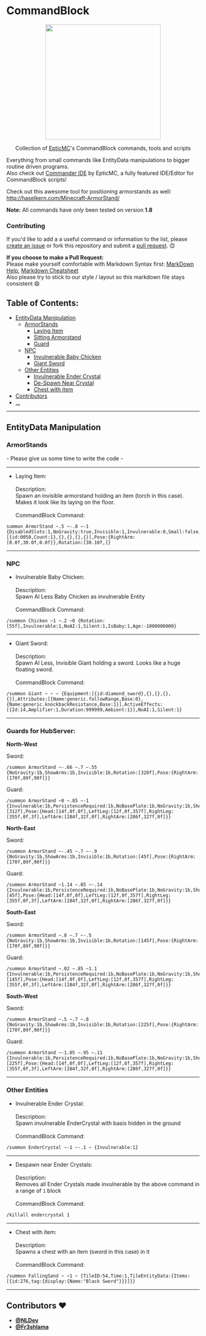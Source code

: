 # CommandBlock

<p align="center">
<img height="300" width="auto" src="https://pre00.deviantart.net/7a6f/th/pre/f/2016/209/0/1/commandblock_animationtest10038_by_iggykoopa321-dabr12y.png" />
</p>

<p align="center"> Collection of <a href="https://epticmc.com">EpticMC</a>'s CommandBlock commands, tools and scripts </p>

Everything from small commands like EntityData manipulations to bigger routine driven programs. <br>
Also check out [Commander IDE](https://github.com/EpticMC/Commander-IDE) by EpticMC, a fully featured IDE/Editor for CommandBlock scripts!

Check out this awesome tool for positioning armorstands as well: <br>
http://haselkern.com/Minecraft-ArmorStand/

**Note:** All commands have _only_ been tested on version **1.8**

### Contributing

If you'd like to add a a useful command or information to the list, please [create an issue](https://github.com/EpticMC/CommandBlock/issues) or fork this repository and submit a [pull request](https://github.com/EpticMC/CommandBlock/pulls). :blush:

**If you choose to make a Pull Request:** <br>
Please make yourself comfortable with Markdown Syntax first: [MarkDown Help](https://help.github.com/articles/github-flavored-markdown), [Markdown Cheatsheet](https://github.com/adam-p/markdown-here/wiki/Markdown-Cheatsheet) <br>
Also please try to stick to our style / layout so this markdown file stays consistent :smile: 


## Table of Contents:

- [EntityData Manipulation](#entitydata-manipulation)
  - [ArmorStands](#armorstands)
    - [Laying Item](#layingitem)
    - [Sitting Armorstand]()
    - [Guard]()
  - [NPC](#npc)
    - [Invulnerable Baby Chicken](#invchicken)
    - [Giant Sword](#giantsword)
  - [Other Entities](other-entities)
    - [Invulnerable Ender Crystal](#crystal)
    - [De-Spawn Near Crystal](#despawncrystal)
    - [Chest with item](#chestitem)
- [Contributors](#contributors-heart)
- [...]()

-------

## EntityData Manipulation

### ArmorStands

\- Please give us some time to write the code -

<hr>

- <a name="layingitem"></a>Laying Item: <br><br>
Description: <br>
Spawn an invisible armorstand holding an item (torch in this case). Makes it look like its laying on the floor. <br><br>
CommandBlock Command: <br>
```Assembly
summon ArmorStand ~.5 ~-.8 ~-1 {DisabledSlots:1,NoGravity:true,Invisible:1,Invulnerable:0,Small:false,Equipment:[{id:0050,Count:1},{},{},{},{}],Pose:{RightArm:[0.0f,30.0f,0.0f]},Rotation:[30.10f,]}
```

<hr>

### NPC

- <a name="invchicken"></a>Invulnerable Baby Chicken: <br><br>
Description: <br>
Spawn AI Less Baby Chicken as invulnerable Entity <br><br>
CommandBlock Command: <br>
```Assembly
/summon Chicken ~1 ~.2 ~0 {Rotation:[55f],Invulnerable:1,NoAI:1,Silent:1,IsBaby:1,Age:-1000000000}
```

<hr>

- <a name="giantsword"></a>Giant Sword: <br><br>
Description: <br>
Spawn AI Less, Invisible Giant holding a sword. Looks like a huge floating sword. <br><br>
CommandBlock Command: <br>
```Assembly
/summon Giant ~ ~ ~ {Equipment:[{id:diamond_sword},{},{},{},{}],Attributes:[{Name:generic.followRange,Base:0},{Name:generic.knockbackResistance,Base:1}],ActiveEffects:[{Id:14,Amplifier:1,Duration:999999,Ambient:1}],NoAI:1,Silent:1}
```

<hr>

### Guards for HubServer:

**North-West** 

Sword:
```Assembly
/summon ArmorStand ~-.66 ~.7 ~.55 {NoGravity:1b,ShowArms:1b,Invisible:1b,Rotation:[320f],Pose:{RightArm:[170f,89f,90f]}}
```

Guard:
```Assembly
/summon ArmorStand ~0 ~.85 ~-1 {Invulnerable:1b,PersistenceRequired:1b,NoBasePlate:1b,NoGravity:1b,ShowArms:1b,Rotation:[312f],Pose:{Head:[14f,0f,0f],LeftLeg:[12f,0f,357f],RightLeg:[355f,0f,3f],LeftArm:[284f,32f,0f],RightArm:[286f,327f,0f]}}
```

**North-East** 

Sword:
```Assembly
/summon ArmorStand ~-.45 ~.7 ~-.9 {NoGravity:1b,ShowArms:1b,Invisible:1b,Rotation:[45f],Pose:{RightArm:[170f,89f,90f]}}
```

Guard:
```Assembly
/summon ArmorStand ~1.14 ~.85 ~-.14 {Invulnerable:1b,PersistenceRequired:1b,NoBasePlate:1b,NoGravity:1b,ShowArms:1b,Rotation:[45f],Pose:{Head:[14f,0f,0f],LeftLeg:[12f,0f,357f],RightLeg:[355f,0f,3f],LeftArm:[284f,32f,0f],RightArm:[286f,327f,0f]}}
```

**South-East** 

Sword:
```Assembly
/summon ArmorStand ~.8 ~.7 ~-.5 {NoGravity:1b,ShowArms:1b,Invisible:1b,Rotation:[145f],Pose:{RightArm:[170f,89f,90f]}}
```

Guard:
```Assembly
/summon ArmorStand ~.02 ~.85 ~1.1 {Invulnerable:1b,PersistenceRequired:1b,NoBasePlate:1b,NoGravity:1b,ShowArms:1b,Rotation:[145f],Pose:{Head:[14f,0f,0f],LeftLeg:[12f,0f,357f],RightLeg:[355f,0f,3f],LeftArm:[284f,32f,0f],RightArm:[286f,327f,0f]}}
```

**South-West** 

Sword:
```Assembly
/summon ArmorStand ~.5 ~.7 ~.8 {NoGravity:1b,ShowArms:1b,Invisible:1b,Rotation:[225f],Pose:{RightArm:[170f,89f,90f]}}
```

Guard:
```Assembly
/summon ArmorStand ~-1.05 ~.95 ~.11 {Invulnerable:1b,PersistenceRequired:1b,NoBasePlate:1b,NoGravity:1b,ShowArms:1b,Rotation:[225f],Pose:{Head:[14f,0f,0f],LeftLeg:[12f,0f,357f],RightLeg:[355f,0f,3f],LeftArm:[284f,32f,0f],RightArm:[286f,327f,0f]}}
```

<hr>

### Other Entities

- <a name="crystal"></a>Invulnerable Ender Crystal: <br><br>
Description: <br>
Spawn invulnerable EnderCrystal with basis hidden in the ground <br><br>
CommandBlock Command: <br>
```Assembly
/summon EnderCrystal ~-1 ~-.1 ~ {Invulnerable:1}
```

<hr>

- <a name="despawncrystal"></a>Despawn near Ender Crystals: <br><br>
Description: <br>
Removes all Ender Crystals made invulnerable by the above command in a range of `1` block<br><br>
CommandBlock Command: <br>
```Assembly
/killall endercrystal 1
```

<hr>

- <a name="chestitem"></a>Chest with item: <br><br>
Description: <br>
Spawns a chest with an item (sword in this case) in it<br><br>
CommandBlock Command: <br>
```Assembly
/summon FallingSand ~ ~1 ~ {TileID:54,Time:1,TileEntityData:{Items:[{id:276,tag:{display:{Name:"Black Sword"}}}]}}
```

<hr>

## Contributors :heart:

- [**@NLDev**](https://github.com/NLDev)
- [**@Fr3shlama**](https://github.com/Fr3shlama)
